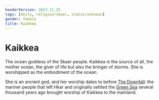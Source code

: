 ```yaml
---
headerVersion: 2023.11.25
tags: [deity, religion/skaer, status/unknown]
gender: female
title: Kaikkea
---
```

# Kaikkea

The ocean goddess of the Skaer people. Kaikkea is the source of all, the mother ocean, the giver of life but also the bringer of storms. She is worshipped as the embodiment of the ocean. 

She is an ancient god, and her worship dates to before [The Downfall](<../../../events/ancient/the-downfall.md>): the mariner people that left Hkar and originally settled the [Green Sea](<../../../gazetteer/green-sea.md>) several thousand years ago brought worship of Kaikkea to the mainland.
